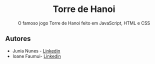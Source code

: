 <h1 align="center">
    Torre de Hanoi
</h1>
<p align="center">O famoso jogo Torre de Hanoi feito em JavaScript, HTML e CSS</p>

<h2>Autores</h2>
<ul>
<li>
Junia Nunes - <a href="https://www.linkedin.com/in/jununesb/">Linkedin</a>
</li>
<li>
Ioane Faumui- <a href="https://www.linkedin.com/in/ioanefaumui/">Linkedin</a>
</li>
</ul>
